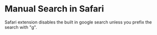 Manual Search in Safari
=======================

Safari extension disables the built in google search unless you prefix the search with "g".
